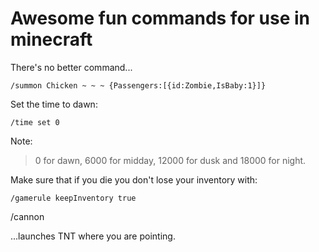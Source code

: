 # Awesome fun commands for use in minecraft

There's no better command...

	/summon Chicken ~ ~ ~ {Passengers:[{id:Zombie,IsBaby:1}]}

Set the time to dawn:

	/time set 0

Note:

>  0 for dawn, 6000 for midday, 12000 for dusk and 18000 for night.	


Make sure that if you die you don't lose your inventory with:

	/gamerule keepInventory true

	
	
/cannon

...launches TNT where you are pointing.